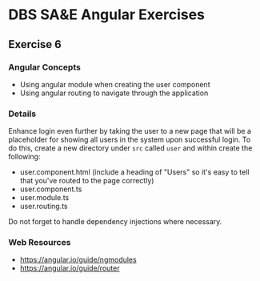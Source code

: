 # DBS SA&E Angular Exercises

## Exercise 6

### Angular Concepts

* Using angular module when creating the user component
* Using angular routing to navigate through the application

### Details

Enhance login even further by taking the user to a new page that will be a placeholder for showing all users in the system upon successful login. 
To do this, create a new directory under `src` called `user` and within create the following:

- user.component.html (include a heading of "Users" so it's easy to tell that you've routed to the page correctly)
- user.component.ts
- user.module.ts
- user.routing.ts

Do not forget to handle dependency injections where necessary.

### Web Resources

* https://angular.io/guide/ngmodules
* https://angular.io/guide/router

